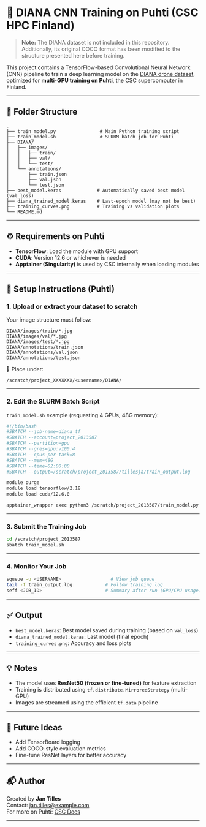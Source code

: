 # 🧠 DIANA CNN Training on Puhti (CSC HPC Finland)

> **Note:** The DIANA dataset is not included in this repository. Additionally, its original COCO format has been modified to the structure presented here before training.

This project contains a TensorFlow-based Convolutional Neural Network (CNN) pipeline to train a deep learning model on the [DIANA drone dataset](https://www.kaggle.com/datasets/aminmajd/diana-drone-imagery-for-archipelago-navigation), optimized for **multi-GPU training on Puhti**, the CSC supercomputer in Finland.

---

## 📁 Folder Structure

```
.
├── train_model.py                # Main Python training script
├── train_model.sh                # SLURM batch job for Puhti
├── DIANA/
│   ├── images/
│   │   ├── train/
│   │   ├── val/
│   │   └── test/
│   └── annotations/
│       ├── train.json
│       ├── val.json
│       └── test.json
├── best_model.keras             # Automatically saved best model (val_loss)
├── diana_trained_model.keras    # Last-epoch model (may not be best)
├── training_curves.png          # Training vs validation plots
└── README.md
```

---

## ⚙️ Requirements on Puhti

- **TensorFlow**: Load the module with GPU support
- **CUDA**: Version 12.6 or whichever is needed
- **Apptainer (Singularity)** is used by CSC internally when loading modules

---

## 🧪 Setup Instructions (Puhti)

### 1. Upload or extract your dataset to scratch
Your image structure must follow:
```
DIANA/images/train/*.jpg
DIANA/images/val/*.jpg
DIANA/images/test/*.jpg
DIANA/annotations/train.json
DIANA/annotations/val.json
DIANA/annotations/test.json
```

📍 Place under:
```
/scratch/project_XXXXXXX/<username>/DIANA/
```

---

### 2. Edit the SLURM Batch Script

`train_model.sh` example (requesting 4 GPUs, 48G memory):

```bash
#!/bin/bash
#SBATCH --job-name=diana_tf
#SBATCH --account=project_2013587
#SBATCH --partition=gpu
#SBATCH --gres=gpu:v100:4
#SBATCH --cpus-per-task=8
#SBATCH --mem=48G
#SBATCH --time=02:00:00
#SBATCH --output=/scratch/project_2013587/tillesja/train_output.log

module purge
module load tensorflow/2.18
module load cuda/12.6.0

apptainer_wrapper exec python3 /scratch/project_2013587/train_model.py
```

---

### 3. Submit the Training Job

```bash
cd /scratch/project_2013587
sbatch train_model.sh
```

---

### 4. Monitor Your Job

```bash
squeue -u <USERNAME>                  # View job queue
tail -f train_output.log            # Follow training log
seff <JOB_ID>                       # Summary after run (GPU/CPU usage)
```

---

## ✅ Output

- `best_model.keras`: Best model saved during training (based on `val_loss`)
- `diana_trained_model.keras`: Last model (final epoch)
- `training_curves.png`: Accuracy and loss plots

---

## 💡 Notes

- The model uses **ResNet50 (frozen or fine-tuned)** for feature extraction
- Training is distributed using `tf.distribute.MirroredStrategy` (multi-GPU)
- Images are streamed using the efficient `tf.data` pipeline

---

## 🔧 Future Ideas

- Add TensorBoard logging
- Add COCO-style evaluation metrics
- Fine-tune ResNet layers for better accuracy

---

## 📬 Author

Created by **Jan Tilles**  
Contact: [jan.tilles@example.com](mailto:jan.tilles@example.com)  
For more on Puhti: [CSC Docs](https://docs.csc.fi)

---
